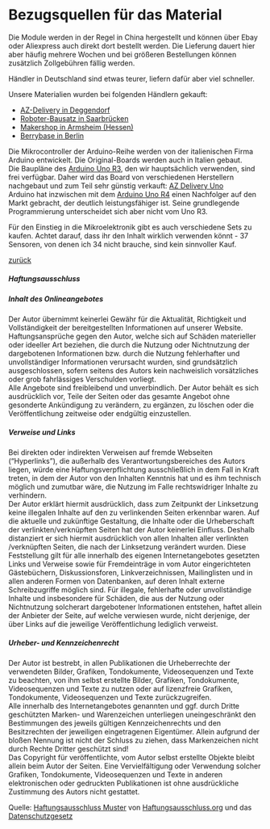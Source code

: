 <link rel="stylesheet" href="https://hi2272.github.io/StyleMD.css">

# Bezugsquellen für das Material

Die Module werden in der Regel in China hergestellt und können über Ebay oder Aliexpress auch direkt dort bestellt werden. Die Lieferung dauert hier aber häufig mehrere Wochen und bei größeren Bestellungen können zusätzlich Zollgebühren fällig werden.  

Händler in Deutschland sind etwas teurer, liefern dafür aber viel schneller.   
  
  Unsere Materialien wurden bei folgenden Händlern gekauft:  
  - [AZ-Delivery in Deggendorf](https://www.az-delivery.de/)
  - [Roboter-Bausatz in Saarbrücken](https://www.roboter-bausatz.de/)
  - [Makershop in Armsheim (Hessen)](https://www.makershop.de/)
  - [Berrybase in Berlin](https://www.berrybase.de/)
  
Die Mikrocontroller der Arduino-Reihe werden von der italienischen Firma Arduino entwickelt. Die Original-Boards werden auch in Italien gebaut.  
Die Baupläne des [Arduino Uno R3](https://www.berrybase.de/arduino-uno-smd-rev3), den wir hauptsächlich verwenden, sind frei verfügbar. Daher wird das Board von verschiedenen Herstellern nachgebaut und zum Teil sehr günstig verkauft: [AZ Delivery Uno](https://www.az-delivery.de/products/mikrocontroller-board)   
Arduino hat inzwischen mit dem [Arduino Uno R4](https://www.berrybase.de/arduino-uno-r4-minima) einen Nachfolger auf den Markt gebracht, der deutlich leistungsfähiger ist. Seine grundlegende Programmierung unterscheidet sich aber nicht vom Uno R3.

Für den Einstieg in die Mikroelektronik gibt es auch verschiedene Sets zu kaufen. Achtet darauf, dass ihr den Inhalt wirklich verwenden könnt - 37 Sensoren, von denen ich 34 nicht brauche, sind kein sinnvoller Kauf.

[zurück](../index.html)
<footer>
<h5>Haftungsausschluss</h5>
  <h5>Inhalt des Onlineangebotes</h5>
  <p>Der Autor übernimmt keinerlei Gewähr für die Aktualität, Richtigkeit und Vollständigkeit der bereitgestellten Informationen auf unserer Website. Haftungsansprüche gegen den Autor, welche sich auf Schäden materieller oder ideeller Art beziehen, die durch die Nutzung oder Nichtnutzung der dargebotenen Informationen bzw. durch die Nutzung fehlerhafter und unvollständiger Informationen verursacht wurden, sind grundsätzlich ausgeschlossen, sofern seitens des Autors kein nachweislich vorsätzliches oder grob fahrlässiges Verschulden vorliegt.<br>
  Alle Angebote sind freibleibend und unverbindlich. Der Autor behält es sich ausdrücklich vor, Teile der Seiten oder das gesamte Angebot ohne gesonderte Ankündigung zu verändern, zu ergänzen, zu löschen oder die Veröffentlichung zeitweise oder endgültig einzustellen.</p>
  <h5>Verweise und Links</h5>
  <p>Bei direkten oder indirekten Verweisen auf fremde Webseiten (“Hyperlinks”), die außerhalb des Verantwortungsbereiches des Autors liegen, würde eine Haftungsverpflichtung ausschließlich in dem Fall in Kraft treten, in dem der Autor von den Inhalten Kenntnis hat und es ihm technisch möglich und zumutbar wäre, die Nutzung im Falle rechtswidriger Inhalte zu verhindern.<br>
  Der Autor erklärt hiermit ausdrücklich, dass zum Zeitpunkt der Linksetzung keine illegalen Inhalte auf den zu verlinkenden Seiten erkennbar waren. Auf die aktuelle und zukünftige Gestaltung, die Inhalte oder die Urheberschaft der verlinkten/verknüpften Seiten hat der Autor keinerlei Einfluss. Deshalb distanziert er sich hiermit ausdrücklich von allen Inhalten aller verlinkten /verknüpften Seiten, die nach der Linksetzung verändert wurden. Diese Feststellung gilt für alle innerhalb des eigenen Internetangebotes gesetzten Links und Verweise sowie für Fremdeinträge in vom Autor eingerichteten Gästebüchern, Diskussionsforen, Linkverzeichnissen, Mailinglisten und in allen anderen Formen von Datenbanken, auf deren Inhalt externe Schreibzugriffe möglich sind. Für illegale, fehlerhafte oder unvollständige Inhalte und insbesondere für Schäden, die aus der Nutzung oder Nichtnutzung solcherart dargebotener Informationen entstehen, haftet allein der Anbieter der Seite, auf welche verwiesen wurde, nicht derjenige, der über Links auf die jeweilige Veröffentlichung lediglich verweist.</p>
  <h5>Urheber- und Kennzeichenrecht</h5>
  <p>Der Autor ist bestrebt, in allen Publikationen die Urheberrechte der verwendeten Bilder, Grafiken, Tondokumente, Videosequenzen und Texte zu beachten, von ihm selbst erstellte Bilder, Grafiken, Tondokumente, Videosequenzen und Texte zu nutzen oder auf lizenzfreie Grafiken, Tondokumente, Videosequenzen und Texte zurückzugreifen.<br>
  Alle innerhalb des Internetangebotes genannten und ggf. durch Dritte geschützten Marken- und Warenzeichen unterliegen uneingeschränkt den Bestimmungen des jeweils gültigen Kennzeichenrechts und den Besitzrechten der jeweiligen eingetragenen Eigentümer. Allein aufgrund der bloßen Nennung ist nicht der Schluss zu ziehen, dass Markenzeichen nicht durch Rechte Dritter geschützt sind!<br>
  Das Copyright für veröffentlichte, vom Autor selbst erstellte Objekte bleibt allein beim Autor der Seiten. Eine Vervielfältigung oder Verwendung solcher Grafiken, Tondokumente, Videosequenzen und Texte in anderen elektronischen oder gedruckten Publikationen ist ohne ausdrückliche Zustimmung des Autors nicht gestattet.</p>

Quelle: <a href="http://www.haftungsausschluss-vorlage.de/">Haftungsausschluss Muster</a> von <a href="http://www.haftungsausschluss.org/">Haftungsausschluss.org</a> und das <a href="http://www.datenschutzgesetz.de/">Datenschutzgesetz</a>

</footer>
